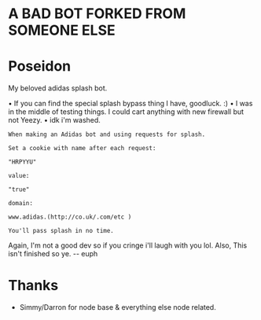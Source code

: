 # A BAD BOT FORKED FROM SOMEONE ELSE

# Poseidon

My beloved adidas splash bot. 

• If you can find the special splash bypass thing I have, goodluck. :)
• I was in the middle of testing things. I could cart anything with new firewall but not Yeezy.
• idk i'm washed.

```
When making an Adidas bot and using requests for splash.

Set a cookie with name after each request:

"HRPYYU"

value:

"true"

domain:

www.adidas.(http://co.uk/.com/etc )

You'll pass splash in no time.
```

Again, I'm not a good dev so if you cringe i'll laugh with you lol.
Also, This isn't finished so ye.
-- euph

# Thanks
- Simmy/Darron for node base & everything else node related.
